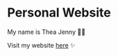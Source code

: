 # Personal Website

My name is Thea Jenny 👋🏽

Visit my website [here](https://www.tjekol.no/) ✨

<!-- This is a [Next.js](https://nextjs.org/) project bootstrapped with [`create-next-app`](https://github.com/vercel/next.js/tree/canary/packages/create-next-app).

## Run locally

First, run the development server:

```bash
npm run dev
# or
yarn dev
# or
pnpm dev
# or
bun dev
```

Open [http://localhost:3000](http://localhost:3000) with your browser to see the result.

## Deployment

The website is deployed through [Vercel](https://vercel.com/) on my own domain [tjekol.no](https://www.tjekol.no/). -->
